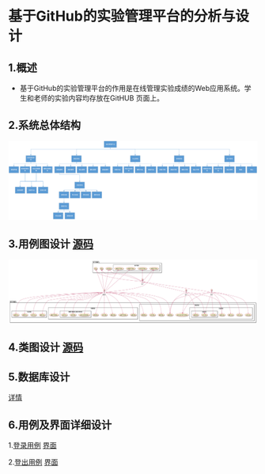 # 基于GitHub的实验管理平台的分析与设计

## 1.概述

- 基于GitHub的实验管理平台的作用是在线管理实验成绩的Web应用系统。学生和老师的实验内容均存放在GitHUB 页面上。
## 2.系统总体结构 
![总体设计](总体设计.png)
## 3.用例图设计 [源码](源码/总设计.puml)
![用例图设计](总设计.png)
## 4.类图设计 [源码](源码/类图.puml)

## 5.数据库设计

[详情](DB/README.md)

## 6.用例及界面详细设计
1.[登录用例]() [界面]()

2.[登出用例]() [界面]()